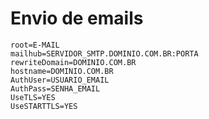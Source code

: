 # Envio de emails

```text
root=E-MAIL
mailhub=SERVIDOR_SMTP.DOMINIO.COM.BR:PORTA
rewriteDomain=DOMINIO.COM.BR
hostname=DOMINIO.COM.BR
AuthUser=USUARIO_EMAIL
AuthPass=SENHA_EMAIL
UseTLS=YES
UseSTARTTLS=YES
```

